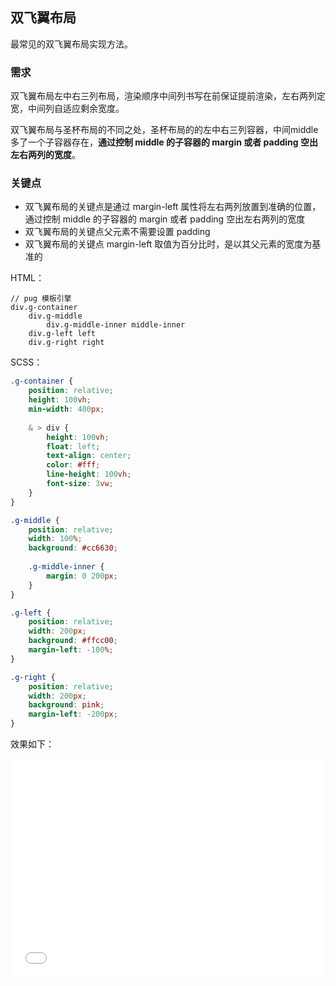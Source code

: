 ## 双飞翼布局

最常见的双飞翼布局实现方法。

### 需求

双飞翼布局左中右三列布局，渲染顺序中间列书写在前保证提前渲染，左右两列定宽，中间列自适应剩余宽度。

双飞翼布局与圣杯布局的不同之处，圣杯布局的的左中右三列容器，中间middle多了一个子容器存在，**通过控制 middle 的子容器的 margin 或者 padding 空出左右两列的宽度**。

### 关键点

+ 双飞翼布局的关键点是通过 margin-left 属性将左右两列放置到准确的位置，通过控制 middle 的子容器的 margin 或者 padding 空出左右两列的宽度
+ 双飞翼布局的关键点父元素不需要设置 padding
+ 双飞翼布局的关键点 margin-left 取值为百分比时，是以其父元素的宽度为基准的

HTML：

```pug
// pug 模板引擎
div.g-container
    div.g-middle 
        div.g-middle-inner middle-inner 
    div.g-left left
    div.g-right right
```

SCSS：
```scss
.g-container {
    position: relative;
    height: 100vh;
    min-width: 400px;
    
    & > div {
        height: 100vh;
        float: left;
        text-align: center;
        color: #fff;
        line-height: 100vh;
        font-size: 3vw;
    }
}

.g-middle {
    position: relative;
    width: 100%;
    background: #cc6630;
    
    .g-middle-inner {
        margin: 0 200px;
    }
}

.g-left {
    position: relative;
    width: 200px;
    background: #ffcc00;
    margin-left: -100%;
}

.g-right {
    position: relative;
    width: 200px;
    background: pink;
    margin-left: -200px;
}
```

效果如下：

<iframe height='350' scrolling='no' title='双飞翼布局' src='//codepen.io/Chokcoco/embed/EdwzVW/?height=265&theme-id=0&default-tab=result' frameborder='no' allowtransparency='true' allowfullscreen='true' style='width: 100%;'>See the Pen <a href='https://codepen.io/Chokcoco/pen/EdwzVW/'>双飞翼布局</a> by Chokcoco (<a href='https://codepen.io/Chokcoco'>@Chokcoco</a>) on <a href='https://codepen.io'>CodePen</a>.
</iframe>